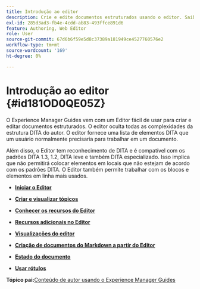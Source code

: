```yaml
---
title: Introdução ao editor
description: Crie e edite documentos estruturados usando o editor. Saiba como trabalhar com o editor seguindo os padrões DITA no Adobe Experience Manager Guides.
exl-id: 285d3ad3-fb4e-4cdd-ab83-493ffce891d6
feature: Authoring, Web Editor
role: User
source-git-commit: 67d6b6f59e5d8c37389a181949ce4527760576e2
workflow-type: tm+mt
source-wordcount: '169'
ht-degree: 0%

---
```


# Introdução ao editor {#id181OD0QE05Z}

O Experience Manager Guides vem com um Editor fácil de usar para criar e editar documentos estruturados. O editor oculta todas as complexidades da estrutura DITA do autor. O editor fornece uma lista de elementos DITA que um usuário normalmente precisaria para trabalhar em um documento.

Além disso, o Editor tem reconhecimento de DITA e é compatível com os padrões DITA 1.3, 1.2, DITA leve e também DITA especializado. Isso implica que não permitirá colocar elementos em locais que não estejam de acordo com os padrões DITA. O Editor também permite trabalhar com os blocos e elementos em linha mais usados.

- **[Iniciar o Editor](web-editor-launch-editor.md)**

- **[Criar e visualizar tópicos](create-preview-topics.md)**

- **[Conhecer os recursos do Editor](web-editor-features.md)**

- **[Recursos adicionais no Editor](web-editor-other-features.md)**

- **[Visualizações do editor](web-editor-views.md)**

- **[Criação de documentos do Markdown a partir do Editor](web-editor-markdown-topic.md)**

- **[Estado do documento](web-editor-document-states.md)**

- **[Usar rótulos](web-editor-use-label.md)**


**Tópico pai:**&#x200B;[&#x200B; Conteúdo de autor usando o Experience Manager Guides](authoring-content-xml-doc.md)
